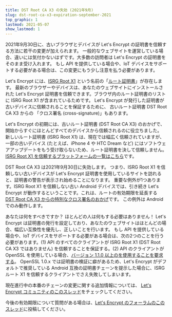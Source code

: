 ```yaml
---
title: DST Root CA X3 の失効 (2021年9月)
slug: dst-root-ca-x3-expiration-september-2021
top_graphic: 1
lastmod: 2021-05-07
show_lastmod: 1
---
```



2021年9月30日に、古いブラウザとデバイスが Let's Encrypt の証明書を信頼する方法に若干の変更が加えられます。 一般的なウェブサイトを運営している場合、違いには気付かないはずです。大多数の訪問者は Let's Encrypt の証明書をそのまま受け入れます。 もし API を提供している場合や、IoT デバイスをサポートする必要がある場合は、この変更にもう少し注意を払う必要があります。

Let's Encrypt には、[ISRG Root X1][] という名前の「[ルート証明書][]」が存在します。 最新のブラウザーやデバイスは、あなたのウェブサイトにインストールされた Let's Encrypt 証明書を信頼できます。ブラウザ内のルート証明書のリストに ISRG Root X1 が含まれているためです。 Let's Encrypt が発行した証明書が古いデバイスに信頼されることを保証するために、 古いルート証明書 DST Root CA X3 からの 「クロス署名 (cross-signature)」もあります。

Let's Encrypt の初期には、古いルート証明書 (DST Root CA X3) のおかげで、開始からすぐにほとんどすべてのデバイスから信頼されるのに役立ちました。 新しいルート証明書 (ISRG Root X1) は、現在では幅広く信頼されていますが、一部の古いデバイス (たとえば、iPhone 4 や HTC Dream など) にはソフトウェアアップデートをもう受け取らないため、ルート証明書を決して信頼しません。 [ISRG Root X1 を信頼するプラットフォームの一覧はこちら][compatibility]です。

DST Root CA X3 は2021年9月30日に失効します。 つまり、ISRG Root X1 を信頼しない古いデバイスが Let's Encrypt 証明書を使用しているサイトを訪れると、証明書の警告が表示され始めることになります。 重要な例外が1つあります。ISRG Root X1 を信頼しない古い Android デバイスでは、引き続き Let's Encrypt が動作するということです。これは、ルートの有効期限を延長する [DST Root CA X3 からの特別なクロス署名のおかげ][cross-sign]です。 この例外は Android でのみ動作します。

あなたは何をすべきですか？ ほとんどの人は何もする必要はありません！ Let's Encrypt は証明書の発行を設定しており、あなたのウェブサイトはほとんどの場合、幅広い互換性を優先し、正しいことを行います。 もし API を提供している場合や、IoT デバイスをサポートする必要がある場合は、次の2つのことを行う必要があります。(1) API のすべてのクライアントが ISRG Root X1 (DST Root CA X3 ではありません) を信頼することを保証する。(2) API のクライアントが OpenSSL を使用している場合、[バージョン 1.1.0 以上のを使用することを要求する][openssl]。 OpenSSL 1.0.x では証明書の検証に癖があるため、Let's Encrypt がデフォルトで推奨している Android 互換の証明書チェーンを提示した場合に、ISRGルート X1 を信頼するクライアントでさえ失敗してしまいます。

現在進行中の本番のチェーンの変更に関する追加情報については、 [Let's Encrypt コミュニティのこのスレッド][production]をチェックしてください。

今後の有効期限について質問がある場合は、[Let's Encrypt のフォーラムのこのスレッド][forum]に投稿してください。

[ルート証明書]: /docs/glossary/#def-root
[ISRG Root X1]: /certificates/
[cross-sign]: /2020/12/21/extending-android-compatibility.html
[openssl]: https://community.letsencrypt.org/t/openssl-client-compatibility-changes-for-let-s-encrypt-certificates/143816
[forum]: https://community.letsencrypt.org/t/help-thread-for-dst-root-ca-x3-expiration-september-2021/149190
[compatibility]: /docs/cert-compat/
[production]: https://community.letsencrypt.org/t/production-chain-changes/150739
